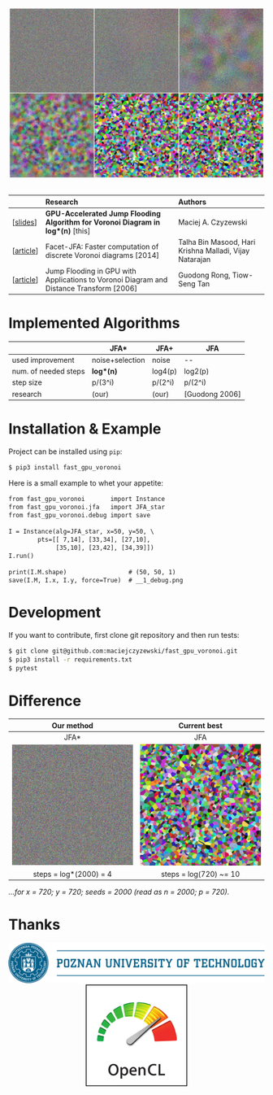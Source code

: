 <div align="center">
  <img src="docs/figure_jka_star_intro.png" alt="JFA*" width="500px" /><br />
</div>

<br/>

|     | Research | Authors |
|:----|:---------|:--------|
| \[[slides](https://maciejczyzewski.github.io/fast_gpu_voronoi/slides.pdf)\] | __GPU-Accelerated Jump Flooding Algorithm for Voronoi Diagram in log*(n)__ [this] | Maciej A. Czyzewski |
| \[[article](https://vgl.csa.iisc.ac.in/pdf/pub/ICVGIP14_Talha.pdf)\] | Facet-JFA: Faster computation of discrete Voronoi diagrams [2014] | Talha Bin Masood, Hari Krishna Malladi, Vijay Natarajan |
| \[[article](http://citeseerx.ist.psu.edu/viewdoc/download?doi=10.1.1.101.8568&rep=rep1&type=pdf)\] | Jump Flooding in GPU with Applications to Voronoi Diagram and Distance Transform [2006] | Guodong Rong, Tiow-Seng Tan |

# Implemented Algorithms

|                      | JFA\*           | JFA+    | JFA     |
|----------------------|-----------------|---------|---------|
| used improvement     | noise+selection | noise   | --      |
| num. of needed steps | __log\*(n)__    | log4(p) | log2(p) |
| step size            | p/(3^i)         | p/(2^i) | p/(2^i) |
| research             | (our)           | (our)   | [Guodong 2006] |

# Installation & Example

Project can be installed using `pip`:

```bash
$ pip3 install fast_gpu_voronoi
```

Here is a small example to whet your appetite:

```python3
from fast_gpu_voronoi       import Instance
from fast_gpu_voronoi.jfa   import JFA_star
from fast_gpu_voronoi.debug import save

I = Instance(alg=JFA_star, x=50, y=50, \
        pts=[[ 7,14], [33,34], [27,10],
             [35,10], [23,42], [34,39]])
I.run()

print(I.M.shape)                 # (50, 50, 1)
save(I.M, I.x, I.y, force=True)  # __1_debug.png
```

# Development

If you want to contribute, first clone git repository and then run tests:

```bash
$ git clone git@github.com:maciejczyzewski/fast_gpu_voronoi.git
$ pip3 install -r requirements.txt
$ pytest
```

# Difference

| Our method                      | Current best          |
|:-------------------------------:|:---------------------:|
| JFA\*                           | JFA                   |
| ![JFA_star](docs/jfa_star2.gif) | ![JFA](docs/jfa2.gif) |
| steps = log\*(2000) = 4          | steps = log(720) ~= 10 |

_...for x = 720; y = 720; seeds = 2000 (read as n = 2000; p = 720)._

# Thanks

<div align="center">
  <img src="docs/PP_logo.jpg" alt="Poznan University of Technology" width="600px" /><br />
  <img src="docs/opencl_logo.svg" alt="OpenCl" width="200px" />
</div>
